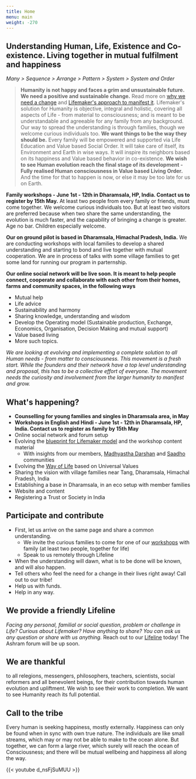 ```yaml
---
title: Home
menu: main
weight: -270
---
```

## Understanding Human, Life, Existence and Co-existence. Living together in mutual fulfilment and happiness

*Many > Sequence > Arrange > Pattern > System > System and Order*

> **Humanity is not happy and faces a grim and unsustainable future. We need a positive and sustainable change.** Read more on [why we need a change](/post/background) and [Lifemaker's approach to manifest it](/post/approach). Lifemaker's solution for Humanity is objective, integral and holistic, covering all aspects of Life - from material to consciousness; and is meant to be understandable and agreeable for any family from any background. Our way to spread the understanding is through families, though we welcome curious individuals too. **We want things to be the way they should be.** Every family will be empowered and supported via Life Education and Value based Social Order. It will take care of itself, its Environment and Earth in wise ways. It will inspire its neighbors based on its happiness and Value based behavior in co-existence. **We wish to see Human evolution reach the final stage of its development - Fully realised Human consciousness in Value based Living Order.** And the time for that to happen is now, or else it may be too late for us on Earth.

**Family workshops - June 1st - 12th in Dharamsala, HP, India. Contact us to register by 15th May.** At least two people from every family or friends, must come together. We welcome curious individuals too. But at least two visitors are preferred because when two share the same understanding, the evolution is much faster, and the capability of bringing a change is greater. Age no bar. Children especially welcome.

**Our on ground pilot is based in Dharamsala, Himachal Pradesh, India.** We are conducting workshops with local families to develop a shared understanding and starting to bond and live together with mutual cooperation. We are in process of talks with some village families to get some land for running our program in parternship. 

**Our online social network will be live soon. It is meant to help people connect, cooperate and collaborate with each other from their homes, farms and community spaces, in the following ways**

* Mutual help 
* Life advice
* Sustainability and harmony
* Sharing knowledge, understanding and wisdom 
* Develop the Operating model (Sustainable production, Exchange, Economics, Organisation, Decision Making and mutual support)
* Value based living
* More such topics.  

*We are looking at evolving and implementing a complete solution to all Human needs - from matter to consciousness. This movement is a fresh start. While the founders and their network have a top level understanding and proposal, this has to be a collective effort of everyone. The movement needs the curiosity and involvement from the larger humanity to manifest and grow.*

## What's happening?
- **Counselling for young families and singles in Dharamsala area, in May**
- **Workshops in English and Hindi - June 1st - 12th in Dharamsala, HP, India. Contact us to register as family by 15th May**
- Online social network and forum setup
- Evolving the [blueprint for Lifemaker model](/post/approach) and the workshop content material
  - With insights from our members, [Madhyastha Darshan](http://madhyasth-darshan.info/) and [Saadho](http://saadhosangha.org/) communities 
- Evolving the [Way of Life](/values) based on Universal Values
- Sharing the vision with village families near Tang, Dharamsala, Himachal Pradesh, India
- Establishing a base in Dharamsala, in an eco setup with member families
- Website and content
- Registering a Trust or Society in India

## Participate and contribute
* First, let us arrive on the same page and share a common understanding.
  * We invite the curious families to come for one of our [workshops](/workshops-and-retreats/) with family (at least two people, together for life)
  * Speak to us remotely through Lifeline
* When the understanding will dawn, what is to be done will be known, and will also happen.
* Tell others who feel the need for a change in their lives right away! Call out to our tribe!
* Help us with funds.
* Help in any way.

## We provide a friendly Lifeline

*Facing any personal, familial or social question, problem or challenge in Life? Curious about Lifemaker? Have anything to share? You can ask us any question or share with us anything.* 
Reach out to our [Lifeline](/lifeline) today! The Ashram forum will be up soon. 

## We are thankful 
to all relegions, messengers, philosophers, teachers, scientists, social reformers and all benevolent beings, for their contribution towards human evolution and upliftment. We wish to see their work to completion. We want to see Humanity reach its full potential. 

## Call to the tribe

Every human is seeking happiness, mostly externally. Happiness can only be found when in sync with own true nature. The individuals are like small streams, which may or may not be able to make to the ocean alone. But together, we can form a large river, which surely will reach the ocean of Consciousness; and there will be mutual wellbeing and happiness all along the way.

{{< youtube d_nsFjSuMUU >}}
